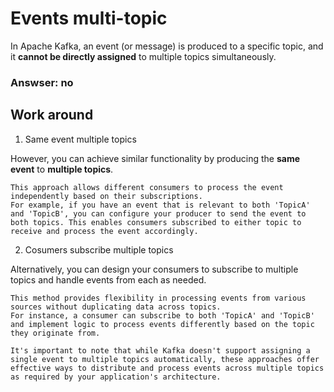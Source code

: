 # Events multi-topic

In Apache Kafka, 
    an event (or message) 
is produced 
    to a specific topic, 
and it **cannot be directly assigned** 
    to multiple topics simultaneously.

### Answser: no    

## Work around    

1. Same event multiple topics

However, you can achieve similar functionality 
    by producing 
        the **same event**
    to 
        **multiple topics**. 

    This approach allows different consumers to process the event independently based on their subscriptions. 
    For example, if you have an event that is relevant to both 'TopicA' and 'TopicB', you can configure your producer to send the event to both topics. This enables consumers subscribed to either topic to receive and process the event accordingly.

2. Cosumers subscribe multiple topics

Alternatively, you can design your consumers to subscribe to multiple topics and handle events from each as needed.

    This method provides flexibility in processing events from various sources without duplicating data across topics. 
    For instance, a consumer can subscribe to both 'TopicA' and 'TopicB' and implement logic to process events differently based on the topic they originate from.

    It's important to note that while Kafka doesn't support assigning a single event to multiple topics automatically, these approaches offer effective ways to distribute and process events across multiple topics as required by your application's architecture. 